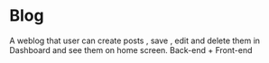 # Blog
A weblog that user can create posts , save , edit and delete them in Dashboard and see them on home screen. Back-end + Front-end
